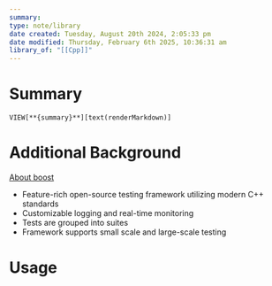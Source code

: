 ```yaml
---
summary: 
type: note/library
date created: Tuesday, August 20th 2024, 2:05:33 pm
date modified: Thursday, February 6th 2025, 10:36:31 am
library_of: "[[Cpp]]"
---
```

# Summary
`VIEW[**{summary}**][text(renderMarkdown)]`

# Additional Background
[About boost](https://github.com/boostorg/test)
- Feature-rich open-source testing framework utilizing modern C++ standards
- Customizable logging and real-time monitoring
- Tests are grouped into suites
- Framework supports small scale and large-scale testing

# Usage